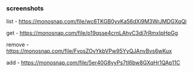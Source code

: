 ### screenshots
list - https://monosnap.com/file/wc6TKGB0yvKa56dXi9M3WrJMDGXqQi

get - https://monosnap.com/file/p19qsse4crnLAhyC3di7rRmxIpHpGg

remove - https://monosnap.com/file/FvosZOvYkbVPw95YyQJAnvBvs6wKux

add - https://monosnap.com/file/5er40G8yyPs7tI6bw8GXqHr1QAp11C


